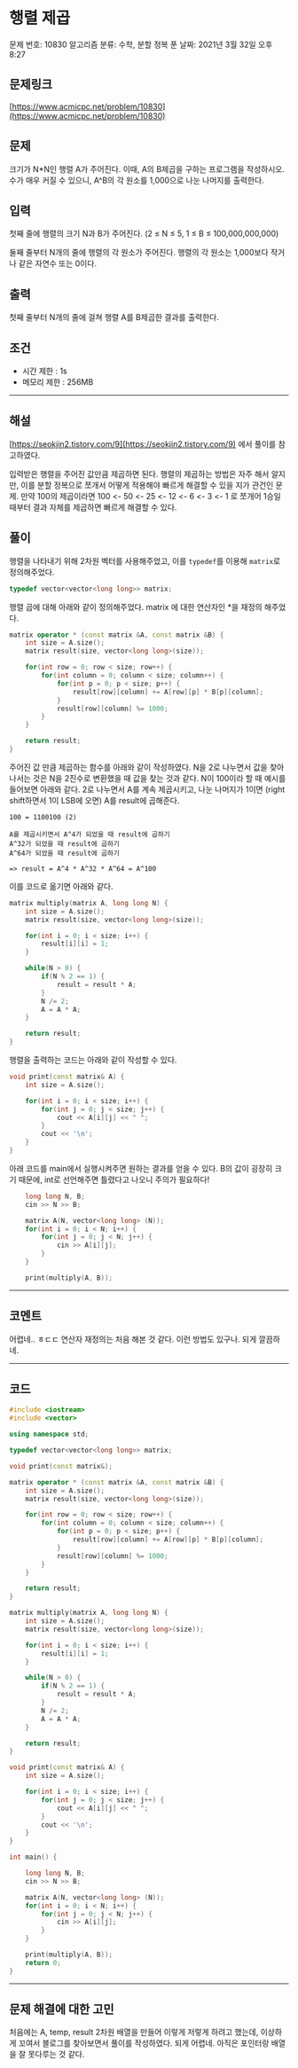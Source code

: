 # 행렬 제곱

문제 번호: 10830
알고리즘 분류: 수학, 분할 정복
푼 날짜: 2021년 3월 32일 오후 8:27

## 문제링크

[https://www.acmicpc.net/problem/10830](https://www.acmicpc.net/problem/10830)

## 문제
크기가 N*N인 행렬 A가 주어진다. 이때, A의 B제곱을 구하는 프로그램을 작성하시오. 수가 매우 커질 수 있으니, A^B의 각 원소를 1,000으로 나눈 나머지를 출력한다.

## 입력
첫째 줄에 행렬의 크기 N과 B가 주어진다. (2 ≤ N ≤  5, 1 ≤ B ≤ 100,000,000,000)

둘째 줄부터 N개의 줄에 행렬의 각 원소가 주어진다. 행렬의 각 원소는 1,000보다 작거나 같은 자연수 또는 0이다.

## 출력
첫째 줄부터 N개의 줄에 걸쳐 행렬 A를 B제곱한 결과를 출력한다.

## 조건

- 시간 제한 : 1s
- 메모리 제한 : 256MB

---

## 해설
[https://seokjin2.tistory.com/9](https://seokjin2.tistory.com/9) 에서 풀이를 참고하였다. 

입력받은 행렬을 주어진 값만큼 제곱하면 된다. 행렬의 제곱하는 방법은 자주 해서 알지만, 이를 분할 정복으로 쪼개서 어떻게 적용해야 빠르게 해결할 수 있을 지가 관건인 문제. 만약 100의 제곱이라면 100 <- 50 <- 25 <- 12 <- 6 <- 3 <- 1 로 쪼개어 1승일 때부터 결과 자체를 제곱하면 빠르게 해결할 수 있다.


## 풀이
행렬을 나타내기 위해 2차원 벡터를 사용해주었고, 이를 `typedef`를 이용해 `matrix`로 정의해주었다.
```cpp
typedef vector<vector<long long>> matrix;
```

행렬 곱에 대해 아래와 같이 정의해주었다. matrix 에 대한 연산자인 *을 재정의 해주었다.
```cpp
matrix operator * (const matrix &A, const matrix &B) {
    int size = A.size();
    matrix result(size, vector<long long>(size));

    for(int row = 0; row < size; row++) {
        for(int column = 0; column < size; column++) {
            for(int p = 0; p < size; p++) {
                result[row][column] += A[row][p] * B[p][column];
            }
            result[row][column] %= 1000;
        }
    }

    return result;
}
```

주어진 값 만큼 제곱하는 함수를 아래와 같이 작성하였다. N을 2로 나누면서 값을 찾아나서는 것은 N을 2진수로 변환했을 때 값을 찾는 것과 같다. N이 100이라 할 때 예시를 들어보면 아래와 같다. 2로 나누면서 A를 계속 제곱시키고, 나눈 나머지가 1이면 (right shift하면서 1이 LSB에 오면) A를 result에 곱해준다.
```
100 = 1100100 (2)

A를 제곱시키면서 A^4가 되었을 때 result에 곱하기
A^32가 되었을 때 result에 곱하기
A^64가 되었을 때 result에 곱하기

=> result = A^4 * A^32 * A^64 = A^100
```

이를 코드로 옮기면 아래와 같다.
```cpp
matrix multiply(matrix A, long long N) {
    int size = A.size();
    matrix result(size, vector<long long>(size));

    for(int i = 0; i < size; i++) {
        result[i][i] = 1;
    }

    while(N > 0) {
        if(N % 2 == 1) {
            result = result * A;
        }
        N /= 2;
        A = A * A;
    }

    return result;
}
```

행렬을 출력하는 코드는 아래와 같이 작성할 수 있다.
```cpp
void print(const matrix& A) {
    int size = A.size();

    for(int i = 0; i < size; i++) {
        for(int j = 0; j < size; j++) {
            cout << A[i][j] << " ";
        }
        cout << '\n';
    }
}
```

아래 코드를 main에서 실행시켜주면 원하는 결과를 얻을 수 있다. B의 값이 굉장히 크기 때문에, int로 선언해주면 틀렸다고 나오니 주의가 필요하다!
```cpp
    long long N, B;
    cin >> N >> B;

    matrix A(N, vector<long long> (N));
    for(int i = 0; i < N; i++) {
        for(int j = 0; j < N; j++) {
            cin >> A[i][j];
        }
    }

    print(multiply(A, B));
```


---

## 코멘트
어렵네.. ㅎㄷㄷ 연산자 재정의는 처음 해본 것 같다. 이런 방법도 있구나. 되게 깔끔하네.

---

## 코드

```cpp
#include <iostream>
#include <vector>

using namespace std;

typedef vector<vector<long long>> matrix;

void print(const matrix&);

matrix operator * (const matrix &A, const matrix &B) {
    int size = A.size();
    matrix result(size, vector<long long>(size));

    for(int row = 0; row < size; row++) {
        for(int column = 0; column < size; column++) {
            for(int p = 0; p < size; p++) {
                result[row][column] += A[row][p] * B[p][column];
            }
            result[row][column] %= 1000;
        }
    }

    return result;
}

matrix multiply(matrix A, long long N) {
    int size = A.size();
    matrix result(size, vector<long long>(size));

    for(int i = 0; i < size; i++) {
        result[i][i] = 1;
    }

    while(N > 0) {
        if(N % 2 == 1) {
            result = result * A;
        }
        N /= 2;
        A = A * A;
    }

    return result;
}

void print(const matrix& A) {
    int size = A.size();

    for(int i = 0; i < size; i++) {
        for(int j = 0; j < size; j++) {
            cout << A[i][j] << " ";
        }
        cout << '\n';
    }
}

int main() {

    long long N, B;
    cin >> N >> B;

    matrix A(N, vector<long long> (N));
    for(int i = 0; i < N; i++) {
        for(int j = 0; j < N; j++) {
            cin >> A[i][j];
        }
    }

    print(multiply(A, B));
    return 0;
}
```

---

## 문제 해결에 대한 고민
처음에는 A, temp, result 2차원 배열을 만들어 이렇게 저렇게 하려고 했는데, 이상하게 꼬여서 블로그를 찾아보면서 풀이를 작성하였다. 되게 어렵네. 아직은 포인터랑 배열을 잘 못다루는 것 같다.
